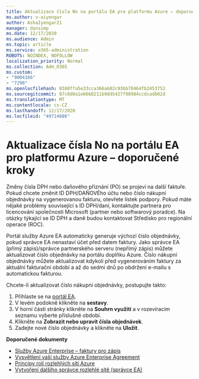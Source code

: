 ```yaml
---
title: Aktualizace čísla No na portálu EA pro platformu Azure – doporučené kroky
ms.author: v-aiyengar
author: AshaIyengar21
manager: dansimp
ms.date: 12/17/2020
ms.audience: Admin
ms.topic: article
ms.service: o365-administration
ROBOTS: NOINDEX, NOFOLLOW
localization_priority: Normal
ms.collection: Adm_O365
ms.custom:
- "9004166"
- "7290"
ms.openlocfilehash: 0388ffa5e33cca366ab02c93bb70464fb2453752
ms.sourcegitcommit: 87c8d0a1e6668211b9dd5427f98984ccdcadb02d
ms.translationtype: MT
ms.contentlocale: cs-CZ
ms.lasthandoff: 12/17/2020
ms.locfileid: "49714686"
---
```

# <a name="update-po-number-in-azure-ea-portal---recommended-steps"></a>Aktualizace čísla No na portálu EA pro platformu Azure – doporučené kroky

Změny čísla DPH nebo daňového přiznání (PO) se projeví na další faktuře. Pokud chcete změnit ID DPH/DAŇOVÉho účtu nebo číslo nákupní objednávky na vygenerovanou fakturu, otevřete lístek podpory. Pokud máte nějaké problémy související s ID DPH/daní, kontaktujte partnera pro licencování společnosti Microsoft (partner nebo softwarový poradce). Na otázky týkající se ID DPH a daně budou kontaktovat Středisko pro regionální operace (ROC). 

Portál služby Azure EA automaticky generuje výchozí číslo objednávky, pokud správce EA nenastaví účet před datem faktury. Jako správce EA (přímý zápis)/správce partnerského serveru (nepřímý zápis) můžete aktualizovat číslo objednávky na portálu doplňku Azure. Číslo nákupní objednávky můžete aktualizovat kdykoli před vygenerováním faktury za aktuální fakturační období a až do sedmi dnů po obdržení e-mailu s automatickou fakturou.    

Chcete-li aktualizovat číslo nákupní objednávky, postupujte takto:

1. Přihlaste se na [portál EA](https://ea.azure.com/).
1. V levém podokně klikněte na **sestavy**.
1. V horní části stránky klikněte na **Souhrn využití** a v rozevíracím seznamu vyberte příslušné období.
1. Klikněte na **Zobrazit nebo upravit čísla objednávek**.
1. Zadejte nové číslo objednávky a klikněte na **Uložit**.

**Doporučené dokumenty** 

- [Služby Azure Enterprise – faktury pro zápis](https://docs.microsoft.com/azure/billing/billing-ea-portal-enrollment-invoices) 
- [Vysvětlení vaší služby Azure Enterprise Agreement](https://docs.microsoft.com/azure/billing/billing-understand-your-bill-ea)  
- [Principy rolí rozlehlých sítí Azure](https://docs.microsoft.com/azure/billing/billing-understand-your-bill-ea) 
- [Vytvoření dalšího správce rozlehlé sítě (správce EA)](https://docs.microsoft.com/azure/cost-management-billing/manage/ea-portal-administration#create-another-enterprise-administrator) 
